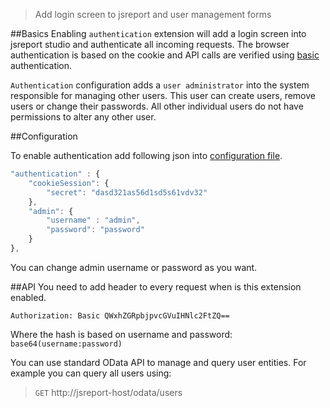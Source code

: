 > Add login screen to jsreport and user management forms

##Basics
Enabling `authentication` extension will add a login screen into jsreport studio and authenticate all incoming requests. The browser authentication is based on the cookie and API calls are verified using [basic](http://en.wikipedia.org/wiki/Basic_access_authentication) authentication.  

`Authentication` configuration adds a `user administrator` into the system  responsible for managing other users. This user can create users, remove users or change their passwords. All other individual users do not have permissions to alter any other user.

##Configuration

To enable authentication add following json into [configuration file](/learn/configuration).

```js
"authentication" : {
	"cookieSession": {
        "secret": "dasd321as56d1sd5s61vdv32"        
	},
	"admin": {
		"username" : "admin",
		"password": "password"
	}
},
```

You can change admin username or password as you want.

##API
You need to add header to every request when is this extension enabled.

`Authorization: Basic QWxhZGRpbjpvcGVuIHNlc2FtZQ==`

Where the hash is based on username and password:
`base64(username:password)`

You can use standard OData API to manage and query user entities. For example you can query all users using:

>`GET` http://jsreport-host/odata/users

